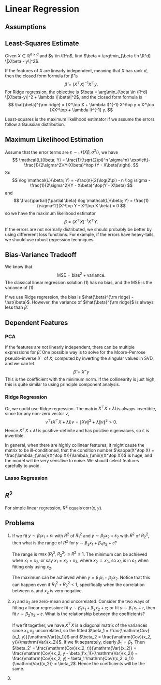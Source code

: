 # Linear Regression

## Assumptions

## Least-Squares Estimate

Given $X \in \mathbb{R}^{n \times d}$ and $y \in \R^n$, find $\beta = \arg\min_{\beta \in \R^d} \|X\beta - y\|^2$.

If the features of $X$ are linearly independent, meaning that $X$ has rank $d$, then the closed form formula for $\hat{\beta}$ is
$$
\hat{\beta} = (X^\top X)^{-1}X^\top y.
$$
For Ridge regression, the objective is $\beta = \arg\min_{\beta \in \R^d} \|X\beta-y\|^2 + \lambda \|\beta\|^2$, and the closed form formula is
$$
\hat{\beta}^{\rm ridge} = (X^\top X + \lambda I)^{-1} X^\top y = X^\top (XX^\top + \lambda I)^{-1} y.
$$

Least-squares is the maximum likelihood estimator if we assume the errors follow a Gaussian distribution.

## Maximum Likelihood Estimation

Assume that the error terms are $\varepsilon \sim \mathcal{N}(X\beta, \sigma^2 I)$, we have
$$
\mathcal{L}(\beta; Y) = \frac{1}{\sqrt{2\pi}^n \sigma^n} \exp\left(-\frac{1}{2\sigma^2}(Y-X\beta)^\top (Y - X\beta)\right).
$$
So
$$
\log \mathcal{L}(\beta; Y) = -\frac{n}{2}\log(2\pi) - n \log \sigma - \frac{1}{2\sigma^2}(Y - X\beta)^\top(Y - X\beta)
$$
and
$$
\frac{\partial}{\partial \beta} \log \mathcal{L}(\beta; Y) = \frac{1}{\sigma^2}(X^\top Y - X^\top X \beta) = 0
$$
so we have the maximum likelihood estimator
$$
\beta = (X^\top X)^{-1} X^\top Y.
$$
If the errors are not normally distributed, we should probably be better by using differerent loss functions. For example, if the errors have heavy-tails, we should use robust regression techniques.

## Bias-Variance Tradeoff

We know that
$$
\mathrm{MSE} = \mathrm{bias}^2 + \mathrm{variance}.
$$
The classical linear regression solution (1) has no bias, and the MSE is the variance of (1).

If we use Ridge regression, the bias is $\hat{\beta}^{\rm ridge} - \hat{\beta}$. However, the variance of $\hat{\beta}^{\rm ridge}$ is always less than $\hat{\beta}$.

## Dependent Features

### PCA

If the features are not linearly independent, there can be multiple expressions for $\hat{\beta}$. One possible way is to solve for the Moore-Penrose pseudo-inverse $X^-$ of $X$, computed by inverting the singular values in SVD, and we can let
$$
\hat{\beta} = X^- y
$$
This is the coefficient with the minimum norm. If the collinearity is just high, this is quite similar to using principle component analysis.

### Ridge Regression

Or, we could use Ridge regression. The matrix $X^\top X + \lambda I$ is always invertible, since for any non-zero vector $v$,
$$
v^\top (X^\top X + \lambda I)v = \|Xv\|^2 + \lambda \|v\|^2 > 0.
$$
Hence $X^\top X + \lambda I$ is positive-definite and has positive eigenvalues, so it is invertible.

In general, when there are highly collinear features, it might cause the matrix to be ill-conditioned, that the condition number $\kappa(X^\top X) = \frac{\lambda_{\max}(X^\top X)}{\lambda_{\min}(X^\top X)}$ is huge, and the model will be very sensitive to noise. We should select features carefully to avoid.

### Lasso Regression



## $R^2$

For simple linear regression, $R^2$ equals $\mathrm{corr}(x, y)$.

## Problems

1. If we fit $y \sim \beta_1 x_1 + \varepsilon_1$ with $R^2$ of $R_1^2$ and $y \sim \beta_2 x_2 + \varepsilon_2$ with $R^2$ of $R_2^2$, then what is the range of $R^2$ for $y \sim \beta_3 x_1 + \beta_4 x_2 + \varepsilon$?

   The range is $\max(R_1^2, R_2^2) \le R^2 \le 1$. The minimum can be achieved when $x_1 = x_2$, or say $x_1 = x_2 + x_3$, where $x_2 \perp x_3$, so $x_3$ is in $\varepsilon_2$ when fitting only using $x_2$.

   The maximum can be achieved when $y = \beta_1 x_1 + \beta_2 x_2$. Notice that this can happen even if $R_1^2 + R_2^2 < 1$, specifically when the correlation between $x_1$ and $x_2$ is very negative.

2. $x_1$ and $x_2$ are zero-mean and uncorrelated. Consider the two ways of fitting a linear regression: fit $y \sim \beta_1 x_1 + \beta_2 x_2 + \varepsilon$; or fit $y \sim \beta_1' x_1 + r$, then fit $r \sim \beta_2' x_2 + \varepsilon$. What is the relationship between the coefficients?

   If we fit together, we have $X^\top X$ is a diagonal matrix of the variances since $x_1,x_2$ uncorrelated, so the fitted $\beta_1 = \frac{\mathrm{Cov}(x_1, y)}{\mathrm{Var}(x_1)}$ and $\beta_2 = \frac{\mathrm{Cov}(x_2, y)}{\mathrm{Var}(x_2)}$. If we fit separately, clearly $\beta_1' = \beta_1$. Then $\beta_2' = \frac{\mathrm{Cov}(x_2, r)}{\mathrm{Var}(x_2)} = \frac{\mathrm{Cov}(x_2, y - \beta_1'x_1)}{\mathrm{Var}(x_2)} = \frac{\mathrm{Cov}(x_2, y) - \beta_1'\mathrm{Cov}(x_2, x_1)}{\mathrm{Var}(x_2)} = \beta_2$. Hence the coefficients will be the same.

3. 
